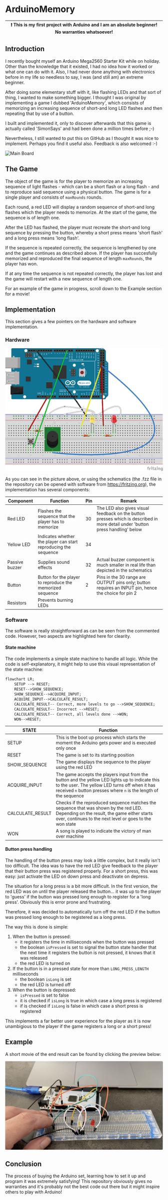 # ArduinoMemory

| :exclamation: This is my first project with Arduino and I am an absolute beginner! No warranties whatsoever! |
|--------------------------------------------------------------------------------------------------------------|

Introduction
------------

I recently bought myself an Arduino Mega2560 Starter Kit while on holiday. Other than the knowledge that it existed,
I had no idea how it worked or what one can do with it. Also, I had never done anything with electronics before in my life
so needless to say, I was (and still am) an extreme beginner.

After doing some elementary stuff with it, like flashing LEDs and that sort of thing, I wanted to make something bigger.
I thought I was original by implementing a game I dubbed 'ArduinoMemory', which consists of memorizing an increasing sequence of short-and long LED flashes and then repeating that by use of a button.

I built and implemented it, only to discover afterwards that this game is actually called 'SimonSays' and had been done
a million times before ;-)

Nevertheless, I still wanted to put this on GitHub as I thought it was nice to implement. Perhaps you find it useful
also. Feedback is also welcomed :-)

![Main Board](/Real%20Board.png?raw=true)


The Game
--------

The object of the game is for the player to memorize an increasing sequence of light flashes - which can be a short flash or a long flash - and to reproduce said sequence using a physical button. The game is for a single player and consists of `maxRounds` rounds. 

Each round, a red LED will display a random sequence of short-and long flashes which the player needs to memorize. At the start of the game, the sequence is of length one.

After the LED has flashed, the player must recreate the short-and long sequence by pressing the button, whereby
a short press means 'short flash' and a long press means 'long flash'.

If the sequence is repeated correctly, the sequence is lengthened by one and the game continues as described above. If the player has succesfully memorized and reproduced the final sequence of length `maxRounds`, the player has won.

If at any time the sequence is not repeated correctly, the player has lost and the game will restart with a new sequence of length one.

For an example of the game in progress, scroll down to the Example section for a movie!

Implementation
--------------

This section gives a few pointers on the hardware and software implementation.

### Hardware

![Schematics](/Arduino%20Memory%20Connections.png)

As you can see in the picture above, or using the schematics (the .fzz file in the repository can be opened with software from https://fritzing.org),
the implementation has several components:

|Component|Function|Pin|Remark|
|---------|--------|---|------|
|Red LED  |Flashes the sequence that the player has to memorize| 30 |The LED also gives visual feedback on the button presses which is described in more detail under 'button press handling' below|
|Yellow LED|Indicates whether the player can start reproducing the sequence|34|
|Passive buzzer|Supplies sound effects|32|Actual buzzer component is much smaller in real life than depicted in the schematics|
|Button   |Button for the player to reproduce the memorized sequence|2|Pins in the 30 range are OUTPUT pins only; button requires an INPUT pin, hence the choice for pin 2|
|Resistors|Prevents burning LEDs|||

### Software

The software is really straightforward as can be seen from the commented code. However, two aspects are highlighted here for clearity.

#### State machine

The code implements a simple state machine to handle all logic. While the code is self-explanatory, it might help to use this visual representation of the state machine:


```mermaid
flowchart LR;
    SETUP --> RESET;
    RESET-->SHOW_SEQUENCE;
    SHOW_SEQUENCE-->ACQUIRE_INPUT;
    ACQUIRE_INPUT-->CALCULATE_RESULT;
    CALCULATE_RESULT-- Correct, more levels to go -->SHOW_SEQUENCE;
    CALCULATE_RESULT-- Incorrect -->RESET;
    CALCULATE_RESULT-- Correct, all levels done -->WON;
    WON-->RESET;
```

|STATE|Function|
|-----|--------|
|SETUP|This is the boot up process which starts the moment the Arduino gets power and is executed only once|
|RESET|The game is set to its starting position|
|SHOW_SEQUENCE|The game displays the sequence to the player using the red LED|
|ACQUIRE_INPUT|The game accepts the players input from the button and the yellow LED lights up to indicate this to the user. The yellow LED turns off when it has received `n` button presses where `n` is the length of the sequence|
|CALCULATE_RESULT|Checks if the reproduced sequence matches the sequence that was shown by the red LED. Depending on the result, the game either starts over, continues to the next level or goes to the won state|
|WON|A song is played to indicate the victory of man over machine|


#### Button press handling

The handling of the button press may look a little complex, but it really isn't too difficult. The idea was to have the red LED give feedback to the player that their button press was registered properly. For a short press, this was easy: just activate the LED on down press and deactivate on depress.

The situation for a long press is a bit more difficult. In the first version, the red LED was on until the player released the button... it was up to the player to 'guess' if the button was pressed long enough to register for a 'long press'. Obviously this is error prone and frustrating.

Therefore, it was decided to automatically turn off the red LED if the button was pressed long enough to be registered as a long press.

The way this is done is simple:

1. When the button is pressed:
    * it registers the time in milliseconds when the button was pressed
    * the boolean `isPressed` is set to signal the button state handler that the next time it registers the button is not pressed, it knows that it was released
    * the red LED is turned on
2. If the button is in a pressed state for more than `LONG_PRESS_LENGTH` milliseconds
    * the boolean `isLong` is set
    * the red LED is turned off
3. When the button is depressed:
    * `isPressed` is set to false
    * it is checked if `isLong` is true in which case a long press is registered
    * if is checked if `isLong` is false in which case a short press is registered

This implements a far better user experience for the player as it is now unambigious to the player if the game registers a long or a short press!


Example
-------

A short movie of the end result can be found by clicking the preview below:

[![Board](/thumb.png)](https://www.youtube.com/watch?v=ckpFKbFYIuM)

Conclusion
----------

The process of buying the Arduino set, learning how to set it up and program it was extremely satisfying! This repository obviously gives no warranties and it's probably not the best code out there but it might inspire others to play with Arduino!
